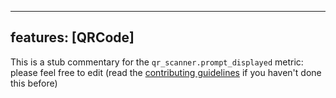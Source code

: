 
---
features: [QRCode]
---

This is a stub commentary for the `qr_scanner.prompt_displayed` metric: please feel free to edit (read the
[contributing guidelines](https://github.com/mozilla/glean-annotations/blob/main/CONTRIBUTING.md)
if you haven't done this before)

